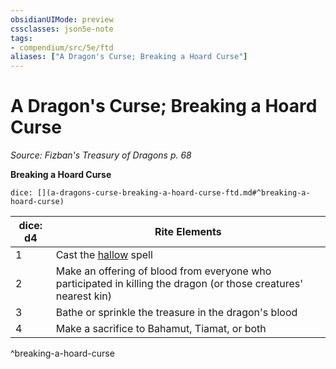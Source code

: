 ```yaml
---
obsidianUIMode: preview
cssclasses: json5e-note
tags:
- compendium/src/5e/ftd
aliases: ["A Dragon's Curse; Breaking a Hoard Curse"]
---
```

# A Dragon's Curse; Breaking a Hoard Curse
*Source: Fizban's Treasury of Dragons p. 68* 

**Breaking a Hoard Curse**

`dice: [](a-dragons-curse-breaking-a-hoard-curse-ftd.md#^breaking-a-hoard-curse)`

| dice: d4 | Rite Elements |
|----------|---------------|
| 1 | Cast the [hallow](2-Mechanics/CLI/spells/hallow.md) spell |
| 2 | Make an offering of blood from everyone who participated in killing the dragon (or those creatures' nearest kin) |
| 3 | Bathe or sprinkle the treasure in the dragon's blood |
| 4 | Make a sacrifice to Bahamut, Tiamat, or both |
^breaking-a-hoard-curse